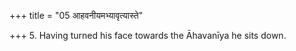 +++
title = "05 आहवनीयमभ्यावृत्यास्ते"

+++
5. Having turned his face towards the Āhavanīya he sits down.
